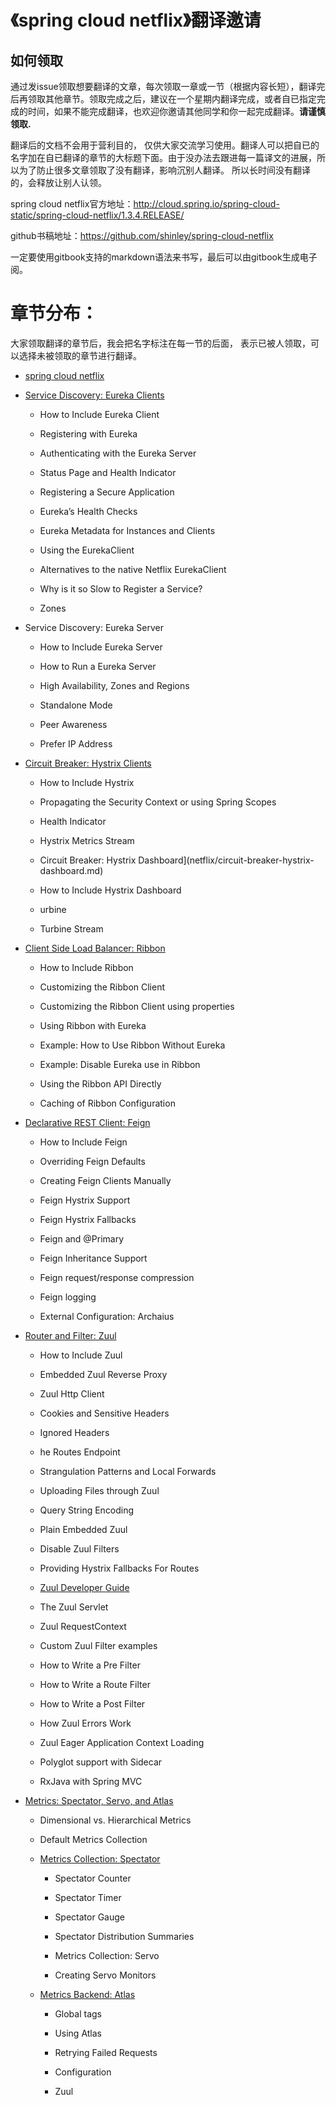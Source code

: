 # 《spring cloud netflix》翻译邀请

## 如何领取

通过发issue领取想要翻译的文章，每次领取一章或一节（根据内容长短），翻译完后再领取其他章节。领取完成之后，建议在一个星期内翻译完成，或者自已指定完成的时间，如果不能完成翻译，也欢迎你邀请其他同学和你一起完成翻译。**请谨慎领取.**

翻译后的文档不会用于营利目的， 仅供大家交流学习使用。翻译人可以把自已的名字加在自已翻译的章节的大标题下面。由于没办法去跟进每一篇译文的进展，所以为了防止很多文章领取了没有翻译，影响沉别人翻译。 所以长时间没有翻译的，会释放让别人认领。

spring cloud netflix官方地址：http://cloud.spring.io/spring-cloud-static/spring-cloud-netflix/1.3.4.RELEASE/

github书稿地址：https://github.com/shinley/spring-cloud-netflix

一定要使用gitbook支持的markdown语法来书写，最后可以由gitbook生成电子阅。 

# 章节分布：
大家领取翻译的章节后，我会把名字标注在每一节的后面， 表示已被人领取，可以选择未被领取的章节进行翻译。

* [spring cloud netflix](netflix.md)

* [Service Discovery: Eureka Clients](netflix/service-discovery-eureka-clients.md)

  - How to Include Eureka Client

  - Registering with Eureka

  - Authenticating with the Eureka Server

  - Status Page and Health Indicator

  - Registering a Secure Application

  - Eureka’s Health Checks

  - Eureka Metadata for Instances and Clients

  - Using the EurekaClient

  - Alternatives to the native Netflix EurekaClient

  - Why is it so Slow to Register a Service?

  - Zones

- Service Discovery: Eureka Server

  - How to Include Eureka Server

  - How to Run a Eureka Server

  - High Availability, Zones and Regions

  - Standalone Mode

  - Peer Awareness

  - Prefer IP Address

- [Circuit Breaker: Hystrix Clients](netflix/circuit-breaker-hystrix-clients.md)

  - How to Include Hystrix

  - Propagating the Security Context or using Spring Scopes

  - Health Indicator

  - Hystrix Metrics Stream

  - Circuit Breaker: Hystrix Dashboard](netflix/circuit-breaker-hystrix-dashboard.md)

  - How to Include Hystrix Dashboard

  - urbine

  - Turbine Stream

- [Client Side Load Balancer: Ribbon](netflix/client-side-load-balancer-ribbon.md)

  - How to Include Ribbon

  - Customizing the Ribbon Client

  - Customizing the Ribbon Client using properties

  - Using Ribbon with Eureka

  - Example: How to Use Ribbon Without Eureka

  - Example: Disable Eureka use in Ribbon

  - Using the Ribbon API Directly

  - Caching of Ribbon Configuration

- [Declarative REST Client: Feign](netflix/declarative-rest-client-feign.md)

  - How to Include Feign

  - Overriding Feign Defaults

  - Creating Feign Clients Manually

  - Feign Hystrix Support

  - Feign Hystrix Fallbacks

  - Feign and @Primary

  - Feign Inheritance Support

  - Feign request/response compression

  - Feign logging

  - External Configuration: Archaius

- [Router and Filter: Zuul](netflix/router-and-filter-zuul.md)

  - How to Include Zuul

  - Embedded Zuul Reverse Proxy

  - Zuul Http Client

  - Cookies and Sensitive Headers

  - Ignored Headers

  - he Routes Endpoint

  - Strangulation Patterns and Local Forwards

  - Uploading Files through Zuul

  - Query String Encoding

  - Plain Embedded Zuul

  - Disable Zuul Filters

  - Providing Hystrix Fallbacks For Routes

  - [Zuul Developer Guide](netflix/router-and-filter-zuul/zuul-developer-guide.md)

  - The Zuul Servlet

  - Zuul RequestContext

  - Custom Zuul Filter examples

  - How to Write a Pre Filter

  - How to Write a Route Filter

  - How to Write a Post Filter

  - How Zuul Errors Work

  - Zuul Eager Application Context Loading

  - Polyglot support with Sidecar

  - RxJava with Spring MVC

- [Metrics: Spectator, Servo, and Atlas](netflix/metrics-spectator-servo-and-atlas.md)

  - Dimensional vs. Hierarchical Metrics

  - Default Metrics Collection

  - [Metrics Collection: Spectator](netflix/metrics-spectator-servo-and-atlas/metrics-collection-spectator.md)

    - Spectator Counter

    - Spectator Timer

    - Spectator Gauge

    - Spectator Distribution Summaries

    - Metrics Collection: Servo

    - Creating Servo Monitors

   - [Metrics Backend: Atlas](netflix/metrics-spectator-servo-and-atlas/metrics-backend-atlas.md)

      - Global tags

      - Using Atlas

      - Retrying Failed Requests

      - Configuration

      - Zuul







